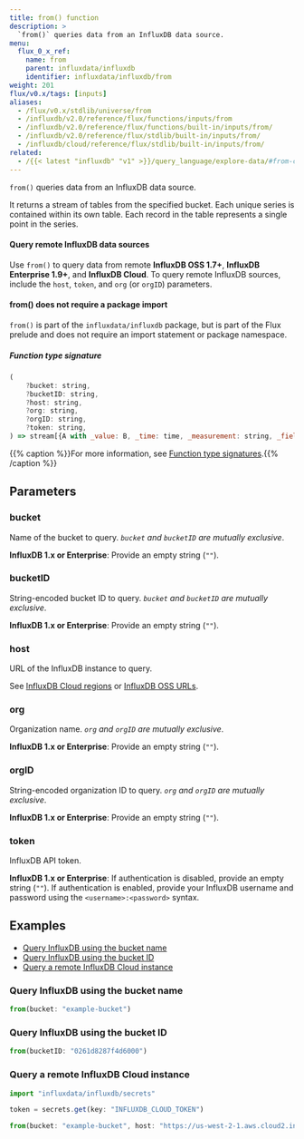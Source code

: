 ```yaml
---
title: from() function
description: >
  `from()` queries data from an InfluxDB data source.
menu:
  flux_0_x_ref:
    name: from
    parent: influxdata/influxdb
    identifier: influxdata/influxdb/from
weight: 201
flux/v0.x/tags: [inputs]
aliases:
  - /flux/v0.x/stdlib/universe/from
  - /influxdb/v2.0/reference/flux/functions/inputs/from
  - /influxdb/v2.0/reference/flux/functions/built-in/inputs/from/
  - /influxdb/v2.0/reference/flux/stdlib/built-in/inputs/from/
  - /influxdb/cloud/reference/flux/stdlib/built-in/inputs/from/
related:
  - /{{< latest "influxdb" "v1" >}}/query_language/explore-data/#from-clause, InfluxQL - FROM
---
```


<!------------------------------------------------------------------------------

IMPORTANT: This page was generated from comments in the Flux source code. Any
edits made directly to this page will be overwritten the next time the
documentation is generated. 

To make updates to this documentation, update the function comments above the
function definition in the Flux source code:

https://github.com/influxdata/flux/blob/master/stdlib/influxdata/influxdb/influxdb.flux#L167-L174

Contributing to Flux: https://github.com/influxdata/flux#contributing
Fluxdoc syntax: https://github.com/influxdata/flux/blob/master/docs/fluxdoc.md

------------------------------------------------------------------------------->

`from()` queries data from an InfluxDB data source.

It returns a stream of tables from the specified bucket.
Each unique series is contained within its own table.
Each record in the table represents a single point in the series.

#### Query remote InfluxDB data sources
Use `from()` to query data from remote **InfluxDB OSS 1.7+**,
**InfluxDB Enterprise 1.9+**, and **InfluxDB Cloud**.
To query remote InfluxDB sources, include the `host`, `token`, and `org`
(or `orgID`) parameters.

#### from() does not require a package import
`from()` is part of the `influxdata/influxdb` package, but is part of the
Flux prelude and does not require an import statement or package namespace.

##### Function type signature

```js
(
    ?bucket: string,
    ?bucketID: string,
    ?host: string,
    ?org: string,
    ?orgID: string,
    ?token: string,
) => stream[{A with _value: B, _time: time, _measurement: string, _field: string}]
```

{{% caption %}}For more information, see [Function type signatures](/flux/v0.x/function-type-signatures/).{{% /caption %}}

## Parameters

### bucket

Name of the bucket to query.
_`bucket` and `bucketID` are mutually exclusive_.

**InfluxDB 1.x or Enterprise**: Provide an empty string (`""`).

### bucketID

String-encoded bucket ID to query.
_`bucket` and `bucketID` are mutually exclusive_.

**InfluxDB 1.x or Enterprise**: Provide an empty string (`""`).

### host

URL of the InfluxDB instance to query.

See [InfluxDB Cloud regions](https://docs.influxdata.com/influxdb/cloud/reference/regions/)
or [InfluxDB OSS URLs](https://docs.influxdata.com/influxdb/latest/reference/urls/).

### org

Organization name.
_`org` and `orgID` are mutually exclusive_.

**InfluxDB 1.x or Enterprise**: Provide an empty string (`""`).

### orgID

String-encoded organization ID to query.
_`org` and `orgID` are mutually exclusive_.

**InfluxDB 1.x or Enterprise**: Provide an empty string (`""`).

### token

InfluxDB API token.

**InfluxDB 1.x or Enterprise**: If authentication is disabled, provide an
empty string (`""`). If authentication is enabled, provide your InfluxDB
username and password using the `<username>:<password>` syntax.


## Examples

- [Query InfluxDB using the bucket name](#query-influxdb-using-the-bucket-name)
- [Query InfluxDB using the bucket ID](#query-influxdb-using-the-bucket-id)
- [Query a remote InfluxDB Cloud instance](#query-a-remote-influxdb-cloud-instance)

### Query InfluxDB using the bucket name

```js
from(bucket: "example-bucket")

```


### Query InfluxDB using the bucket ID

```js
from(bucketID: "0261d8287f4d6000")

```


### Query a remote InfluxDB Cloud instance

```js
import "influxdata/influxdb/secrets"

token = secrets.get(key: "INFLUXDB_CLOUD_TOKEN")

from(bucket: "example-bucket", host: "https://us-west-2-1.aws.cloud2.influxdata.com", org: "example-org", token: token)

```

